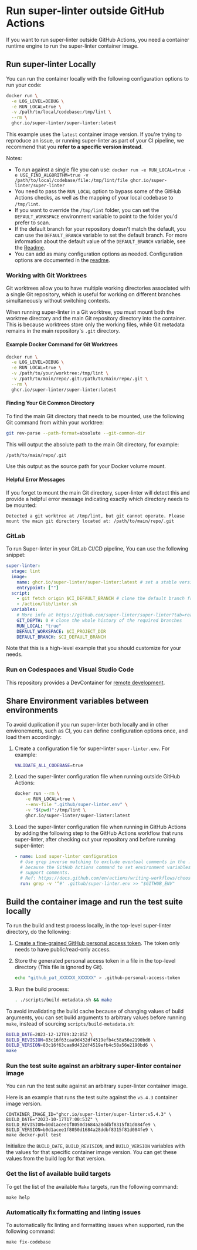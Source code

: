 # Run super-linter outside GitHub Actions

If you want to run super-linter outside GitHub Actions, you need a container
runtime engine to run the super-linter container image.

## Run super-linter Locally

You can run the container locally with the following configuration options to
run your code:

```bash
docker run \
  -e LOG_LEVEL=DEBUG \
  -e RUN_LOCAL=true \
  -v /path/to/local/codebase:/tmp/lint \
  --rm \
  ghcr.io/super-linter/super-linter:latest
```

This example uses the `latest` container image version. If you're trying to
reproduce an issue, or running super-linter as part of your CI pipeline, we
recommend that you **refer to a specific version instead**.

Notes:

- To run against a single file you can use:
  `docker run -e RUN_LOCAL=true -e USE_FIND_ALGORITHM=true -v /path/to/local/codebase/file:/tmp/lint/file ghcr.io/super-linter/super-linter`
- You need to pass the `RUN_LOCAL` option to bypass some of the GitHub Actions
  checks, as well as the mapping of your local codebase to `/tmp/lint`.
- If you want to override the `/tmp/lint` folder, you can set the
  `DEFAULT_WORKSPACE` environment variable to point to the folder you'd prefer
  to scan.
- If the default branch for your repository doesn't match the default, you can
  use the `DEFAULT_BRANCH` variable to set the default branch. For more
  information about the default value of the `DEFAULT_BRANCH` variable, see the
  [Readme](../README.md).
- You can add as many configuration options as needed. Configuration options are
  documented in the [readme](../README.md#configure-super-linter).

### Working with Git Worktrees

Git worktrees allow you to have multiple working directories associated with a
single Git repository, which is useful for working on different branches
simultaneously without switching contexts.

When running super-linter in a Git worktree, you must mount both the worktree
directory and the main Git repository directory into the container. This is
because worktrees store only the working files, while Git metadata remains in
the main repository's `.git` directory.

#### Example Docker Command for Git Worktrees

```bash
docker run \
  -e LOG_LEVEL=DEBUG \
  -e RUN_LOCAL=true \
  -v /path/to/your/worktree:/tmp/lint \
  -v /path/to/main/repo/.git:/path/to/main/repo/.git \
  --rm \
  ghcr.io/super-linter/super-linter:latest
```

#### Finding Your Git Common Directory

To find the main Git directory that needs to be mounted, use the following Git
command from within your worktree:

```bash
git rev-parse --path-format=absolute --git-common-dir
```

This will output the absolute path to the main Git directory, for example:

```
/path/to/main/repo/.git
```

Use this output as the source path for your Docker volume mount.

#### Helpful Error Messages

If you forget to mount the main Git directory, super-linter will detect this and
provide a helpful error message indicating exactly which directory needs to be
mounted:

```
Detected a git worktree at /tmp/lint, but git cannot operate. Please mount the main git directory located at: /path/to/main/repo/.git
```

### GitLab

To run Super-linter in your GitLab CI/CD pipeline, You can use the following
snippet:

```yaml
super-linter:
  stage: lint
  image:
    name: ghcr.io/super-linter/super-linter:latest # set a stable version tag and the sha checksum in production for reproducible runs
    entrypoint: [""]
  script:
    - git fetch origin $CI_DEFAULT_BRANCH # clone the default branch from this repository
    - /action/lib/linter.sh
  variables:
    # More info at https://github.com/super-linter/super-linter?tab=readme-ov-file#configure-super-linter
    GIT_DEPTH: 0 # clone the whole history of the required branches
    RUN_LOCAL: "true"
    DEFAULT_WORKSPACE: $CI_PROJECT_DIR
    DEFAULT_BRANCH: $CI_DEFAULT_BRANCH
```

Note that this is a high-level example that you should customize for your needs.

### Run on Codespaces and Visual Studio Code

This repository provides a DevContainer for
[remote development](https://code.visualstudio.com/docs/remote/containers).

## Share Environment variables between environments

To avoid duplication if you run super-linter both locally and in other
environements, such as CI, you can define configuration options once, and load
them accordingly:

1. Create a configuration file for super-linter `super-linter.env`. For example:

   ```bash
   VALIDATE_ALL_CODEBASE=true
   ```

1. Load the super-linter configuration file when running outside GitHub Actions:

   ```bash
   docker run --rm \
       -e RUN_LOCAL=true \
       --env-file ".github/super-linter.env" \
       -v "$(pwd)":/tmp/lint \
       ghcr.io/super-linter/super-linter:latest
   ```

1. Load the super-linter configuration file when running in GitHub Actions by
   adding the following step to the GitHub Actions workflow that runs
   super-linter, after checking out your repository and before running
   super-linter:

   ```yaml
   - name: Load super-linter configuration
     # Use grep inverse matching to exclude eventual comments in the .env file
     # because the GitHub Actions command to set environment variables doesn't
     # support comments.
     # Ref: https://docs.github.com/en/actions/writing-workflows/choosing-what-your-workflow-does/workflow-commands-for-github-actions#setting-an-environment-variable
     run: grep -v '^#' .github/super-linter.env >> "$GITHUB_ENV"
   ```

## Build the container image and run the test suite locally

To run the build and test process locally, in the top-level super-linter
directory, do the following:

1. [Create a fine-grained GitHub personal access token](https://docs.github.com/en/authentication/keeping-your-account-and-data-secure/managing-your-personal-access-tokens#creating-a-fine-grained-personal-access-token).
   The token only needs to have public/read-only access.

1. Store the generated personal access token in a file in the top-level
   directory (This file is ignored by Git).

   ```bash
   echo "github_pat_XXXXXX_XXXXXX" > .github-personal-access-token
   ```

1. Run the build process:

   ```bash
   . ./scripts/build-metadata.sh && make
   ```

To avoid invalidating the build cache because of changing values of build
arguments, you can set build arguments to arbitrary values before running
`make`, instead of sourcing `scripts/build-metadata.sh`:

```bash
BUILD_DATE=2023-12-12T09:32:05Z \
BUILD_REVISION=83c16f63caa9d432df4519efb4c58a56e2190bd6 \
BUILD_VERSION=83c16f63caa9d432df4519efb4c58a56e2190bd6 \
make
```

### Run the test suite against an arbitrary super-linter container image

You can run the test suite against an arbitrary super-linter container image.

Here is an example that runs the test suite against the `v5.4.3` container image
version.

```shell
CONTAINER_IMAGE_ID="ghcr.io/super-linter/super-linter:v5.4.3" \
BUILD_DATE="2023-10-17T17:00:53Z" \
BUILD_REVISION=b0d1acee1f8050d1684a28ddbf8315f81d084fe9 \
BUILD_VERSION=b0d1acee1f8050d1684a28ddbf8315f81d084fe9 \
make docker-pull test
```

Initialize the `BUILD_DATE`, `BUILD_REVISION`, and `BUILD_VERSION` variables
with the values for that specific container image version. You can get these
values from the build log for that version.

### Get the list of available build targets

To get the list of the available `Make` targets, run the following command:

```shell
make help
```

### Automatically fix formatting and linting issues

To automatically fix linting and formatting issues when supported, run the
following command:

```shell
make fix-codebase
```
